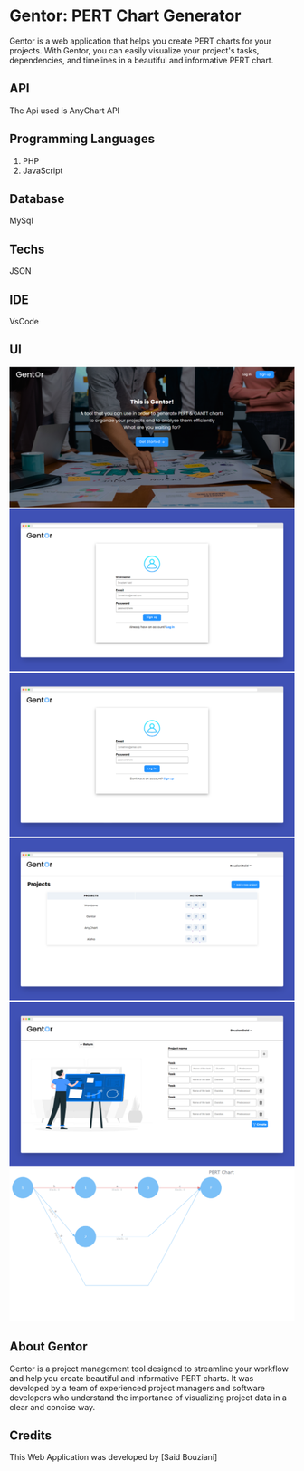 # Gentor: PERT Chart Generator

Gentor is a web application that helps you create PERT charts for your projects. With Gentor, you can easily visualize your project's tasks, dependencies, and timelines in a beautiful and informative PERT chart.

## API 
The Api used is AnyChart API

## Programming Languages
1. PHP
2. JavaScript

## Database
MySql

## Techs
JSON

## IDE 
VsCode

## UI

![homepage](homepage.png)
![signup](signup.png)
![login](login.png)
![dashboard](dashboard.png)
![addproject](addproject.png)
![Pert](pertchart.png)


## About Gentor

Gentor is a project management tool designed to streamline your workflow and help you create beautiful and informative PERT charts. It was developed by a team of experienced project managers and software developers who understand the importance of visualizing project data in a clear and concise way.

## Credits
This Web Application was developed by [Said Bouziani]
